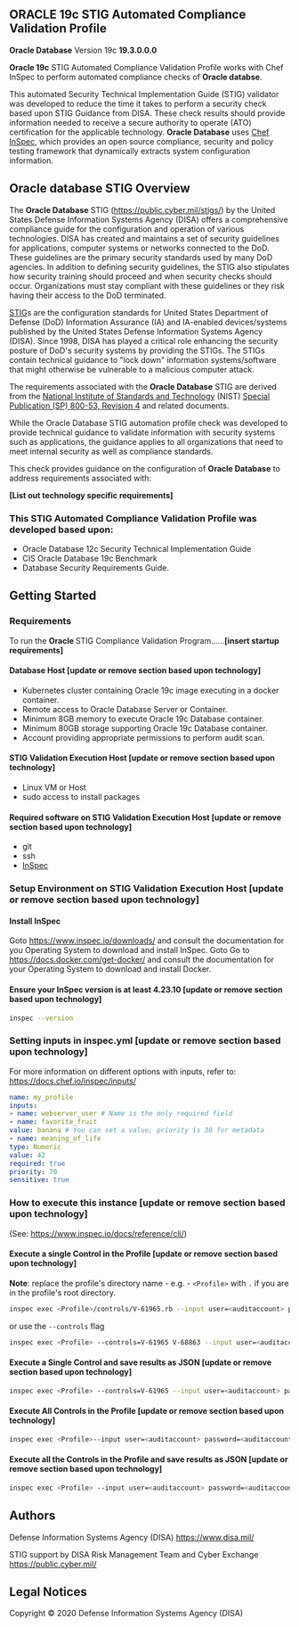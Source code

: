 ## ORACLE 19c STIG Automated Compliance Validation Profile
<b>Oracle Database</b> Version 19c <b>19.3.0.0.0</b>

<b>Oracle 19c</b> STIG Automated Compliance Validation Profile works with Chef InSpec to perform automated compliance checks of <b>Oracle databse</b>.

This automated Security Technical Implementation Guide (STIG) validator was developed to reduce the time it takes to perform a security check based upon STIG Guidance from DISA. These check results should provide information needed to receive a secure authority to operate (ATO) certification for the applicable technology.
<b>Oracle Database</b> uses [Chef InSpec](https://github.com/chef/inspec), which provides an open source compliance, security and policy testing framework that dynamically extracts system configuration information.

## Oracle database STIG Overview

The <b>Oracle Database</b> STIG (https://public.cyber.mil/stigs/) by the United States Defense Information Systems Agency (DISA) offers a comprehensive compliance guide for the configuration and operation of various technologies.
DISA has created and maintains a set of security guidelines for applications, computer systems or networks connected to the DoD. These guidelines are the primary security standards used by many DoD agencies. In addition to defining security guidelines, the STIG also stipulates how security training should proceed and when security checks should occur. Organizations must stay compliant with these guidelines or they risk having their access to the DoD terminated.

[STIG](https://en.wikipedia.org/wiki/Security_Technical_Implementation_Guide)s are the configuration standards for United States Department of Defense (DoD) Information Assurance (IA) and IA-enabled devices/systems published by the United States Defense Information Systems Agency (DISA). Since 1998, DISA has played a critical role enhancing the security posture of DoD's security systems by providing the STIGs. The STIGs contain technical guidance to "lock down" information systems/software that might otherwise be vulnerable to a malicious computer attack.

The requirements associated with the <b>Oracle Database</b> STIG are derived from the [National Institute of Standards and Technology](https://en.wikipedia.org/wiki/National_Institute_of_Standards_and_Technology) (NIST) [Special Publication (SP) 800-53, Revision 4](https://en.wikipedia.org/wiki/NIST_Special_Publication_800-53) and related documents.

While the Oracle Database STIG automation profile check was developed to provide technical guidance to validate information with security systems such as applications, the guidance applies to all organizations that need to meet internal security as well as compliance standards.

This check provides guidance on the configuration of <b>Oracle Database</b> to address requirements associated with:

<b>[List out technology specific requirements]</b>

### This STIG Automated Compliance Validation Profile was developed based upon:
- Oracle Database 12c Security Technical Implementation Guide
- CIS Oracle Database 19c Benchmark
- Database Security Requirements Guide.

## Getting Started

### Requirements

To run the <b>Oracle </b> STIG Compliance Validation Program......<b>[insert startup requirements]</b>

#### Database Host  <b>[update or remove section based upon technology]</b>
- Kubernetes cluster containing Oracle 19c image executing in a docker container.
- Remote access to Oracle Database Server or Container.
- Minimum 8GB memory to execute Oracle 19c Database container.
- Minimum 80GB storage supporting Oracle 19c Database container.
- Account providing appropriate permissions to perform audit scan.

#### STIG Validation Execution Host <b>[update or remove section based upon technology]</b>
- Linux VM or Host
- sudo access to install packages

#### Required software on STIG Validation Execution Host <b>[update or remove section based upon technology]</b>
- git
- ssh
- [InSpec](https://www.chef.io/products/chef-inspec/)

### Setup Environment on STIG Validation Execution Host <b>[update or remove section based upon technology]</b>
#### Install InSpec
Goto https://www.inspec.io/downloads/ and consult the documentation for you Operating System to download and install InSpec.
Goto Go to https://docs.docker.com/get-docker/ and consult the documentation for your Operating System to download and install Docker.

#### Ensure your InSpec version is at least 4.23.10 <b>[update or remove section based upon technology]</b>
```sh
inspec --version
```

### Setting inputs in inspec.yml <b>[update or remove section based upon technology]</b>

For more information on different options with inputs, refer to: https://docs.chef.io/inspec/inputs/

```yaml
name: my_profile
inputs:
- name: webserver_user # Name is the only required field
- name: favorite_fruit
value: banana # You can set a value; priority is 30 for metadata
- name: meaning_of_life
type: Numeric
value: 42
required: true
priority: 70
sensitive: true
```
### How to execute this instance  <b>[update or remove section based upon technology]</b>
(See: https://www.inspec.io/docs/reference/cli/)

#### Execute a single Control in the Profile <b>[update or remove section based upon technology]</b>
**Note**: replace the profile's directory name - e.g. - `<Profile>` with `.` if you are in the profile's root directory.
```sh
inspec exec <Profile>/controls/V-61965.rb --input user=<auditaccount> password=<auditaccountpassword> host=<containerid> service=<OracleSID> sqlplus_bin=<sqlpluslocation> standard_auditing_used=<true/false> unified_auditing_used=<true/false> users_allowed_access_to_dictionary_table=true -t docker://<name_of_container> --show-progress
```
or use the `--controls` flag
```sh
inspec exec <Profile> --controls=V-61965 V-68863 --input user=<auditaccount> password=<auditaccountpassword> host=<containerid> service=<OracleSID> sqlplus_bin=<sqlpluslocation> standard_auditing_used=<true/false> unified_auditing_used=<true/false> users_allowed_access_to_dictionary_table=true -t docker://<name_of_container> --show-progress
```

#### Execute a Single Control and save results as JSON <b>[update or remove section based upon technology]</b>
```sh
inspec exec <Profile> --controls=V-61965 --input user=<auditaccount> password=<auditaccountpassword> host=<containerid> service=<OracleSID> sqlplus_bin=<sqlpluslocation> standard_auditing_used=<true/false> unified_auditing_used=<true/false> users_allowed_access_to_dictionary_table=true -t docker://<name_of_docker_container> --show-progress --reporter json:results.json
```

#### Execute All Controls in the Profile <b>[update or remove section based upon technology]</b>
```sh
inspec exec <Profile>--input user=<auditaccount> password=<auditaccountpassword> host=<containerid>  service=<OracleSID> sqlplus_bin=<sqlpluslocation> -t docker://Oracle19c --show-progres
```

#### Execute all the Controls in the Profile and save results as JSON <b>[update or remove section based upon technology]</b>
```sh
inspec exec <Profile> --input user=<auditaccount> password=<auditaccountpassword> host=<containerid>  service=<OracleSID> sqlplus_bin=<sqlpluslocation> unified_auditing_used=<true/false> -t docker://Oracle19c --show-progres  --reporter json:results.json
```

## Authors

Defense Information Systems Agency (DISA) https://www.disa.mil/

STIG support by DISA Risk Management Team and Cyber Exchange https://public.cyber.mil/

## Legal Notices

Copyright © 2020 Defense Information Systems Agency (DISA)